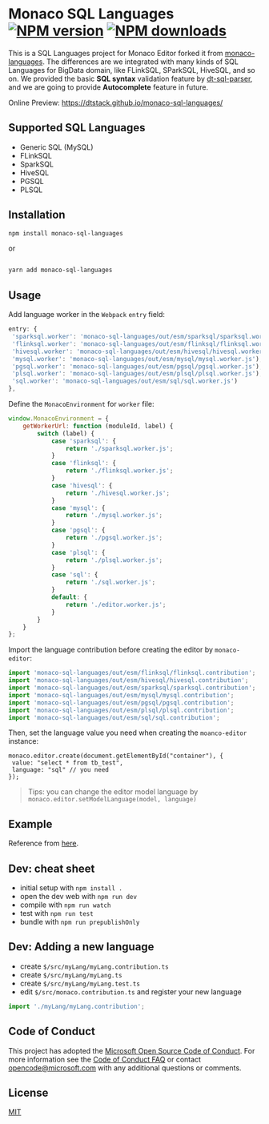 # Monaco SQL Languages [![NPM version][npm-image]][npm-url] [![NPM downloads][download-img]][download-url]

[npm-image]: https://img.shields.io/npm/v/monaco-sql-languages.svg?style=flat-square
[npm-url]: https://www.npmjs.com/package/monaco-sql-languages
[download-img]: https://img.shields.io/npm/dm/monaco-sql-languages.svg?style=flat
[download-url]: https://www.npmjs.com/package/monaco-sql-languages

This is a SQL Languages project for Monaco Editor forked it from [monaco-languages](https://github.com/microsoft/monaco-languages). The differences are we integrated with
many kinds of SQL Languages for BigData domain, like FLinkSQL, SParkSQL, HiveSQL, and so on. We provided the basic **SQL syntax** validation feature by [dt-sql-parser](https://github.com/DTStack/dt-sql-parser), and we are going to provide **Autocomplete** feature in future.

Online Preview: <https://dtstack.github.io/monaco-sql-languages/>

## Supported SQL Languages

-   Generic SQL (MySQL)
-   FLinkSQL
-   SparkSQL
-   HiveSQL
-   PGSQL
-   PLSQL

## Installation

```bash
npm install monaco-sql-languages
```

or

```bash

yarn add monaco-sql-languages
```

## Usage

Add language worker in the `Webpack` `entry` field:

```javascript
entry: {
 'sparksql.worker': 'monaco-sql-languages/out/esm/sparksql/sparksql.worker.js',
 'flinksql.worker': 'monaco-sql-languages/out/esm/flinksql/flinksql.worker.js'),
 'hivesql.worker': 'monaco-sql-languages/out/esm/hivesql/hivesql.worker.js'),
 'mysql.worker': 'monaco-sql-languages/out/esm/mysql/mysql.worker.js'),
 'pgsql.worker': 'monaco-sql-languages/out/esm/pgsql/pgsql.worker.js'),
 'plsql.worker': 'monaco-sql-languages/out/esm/plsql/plsql.worker.js'),
 'sql.worker': 'monaco-sql-languages/out/esm/sql/sql.worker.js')
},
```

Define the `MonacoEnvironment` for `worker` file:

```javascript
window.MonacoEnvironment = {
	getWorkerUrl: function (moduleId, label) {
		switch (label) {
			case 'sparksql': {
				return './sparksql.worker.js';
			}
			case 'flinksql': {
				return './flinksql.worker.js';
			}
			case 'hivesql': {
				return './hivesql.worker.js';
			}
			case 'mysql': {
				return './mysql.worker.js';
			}
			case 'pgsql': {
				return './pgsql.worker.js';
			}
			case 'plsql': {
				return './plsql.worker.js';
			}
			case 'sql': {
				return './sql.worker.js';
			}
			default: {
				return './editor.worker.js';
			}
		}
	}
};
```

Import the language contribution before creating the editor by `monaco-editor`:

```javascript
import 'monaco-sql-languages/out/esm/flinksql/flinksql.contribution';
import 'monaco-sql-languages/out/esm/hivesql/hivesql.contribution';
import 'monaco-sql-languages/out/esm/sparksql/sparksql.contribution';
import 'monaco-sql-languages/out/esm/mysql/mysql.contribution';
import 'monaco-sql-languages/out/esm/pgsql/pgsql.contribution';
import 'monaco-sql-languages/out/esm/plsql/plsql.contribution';
import 'monaco-sql-languages/out/esm/sql/sql.contribution';
```

Then, set the language value you need when creating the `moanco-editor` instance:

```
monaco.editor.create(document.getElementById("container"), {
 value: "select * from tb_test",
 language: "sql" // you need
});

```

> Tips: you can change the editor model language by `monaco.editor.setModelLanguage(model, language)`

## Example

Reference from [here](https://github.com/DTStack/monaco-sql-languages/blob/main/web/extensions/workbench/index.tsx).

## Dev: cheat sheet

-   initial setup with `npm install .`
-   open the dev web with `npm run dev`
-   compile with `npm run watch`
-   test with `npm run test`
-   bundle with `npm run prepublishOnly`

## Dev: Adding a new language

-   create `$/src/myLang/myLang.contribution.ts`
-   create `$/src/myLang/myLang.ts`
-   create `$/src/myLang/myLang.test.ts`
-   edit `$/src/monaco.contribution.ts` and register your new language

```js
import './myLang/myLang.contribution';
```

## Code of Conduct

This project has adopted the [Microsoft Open Source Code of Conduct](https://opensource.microsoft.com/codeofconduct/). For more information see the [Code of Conduct FAQ](https://opensource.microsoft.com/codeofconduct/faq/) or contact [opencode@microsoft.com](mailto:opencode@microsoft.com) with any additional questions or comments.

## License

[MIT](https://github.com/Microsoft/monaco-languages/blob/master/LICENSE.md)

